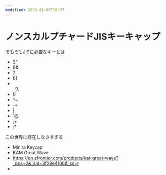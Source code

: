 ```yaml
---
modified: 2025-01-05T18:37
---
```

# ノンスカルプチャードJISキーキャップ

そもそもJISに必要なキーとは

- 2”  
- 6&  
- 7’  
- 8(  
- 9)  
- 0  
- ^~  
- -=  
- |  
- `@  
- ;+  
- :*  

この世界に存在しなさすぎる

- Minira Keycap  
- KAM Great Wave  
- https://en.zfrontier.com/products/kat-great-wave?_pos=2&_sid=3f28e4106&_ss=r  
-